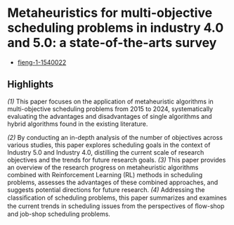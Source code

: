 # Metaheuristics for multi-objective scheduling problems in industry 4.0 and 5.0: a state-of-the-arts survey

- [fieng-1-1540022](../texts/fieng-1-1540022.pdf)
## Highlights
*(1)* This paper focuses on the application of metaheuristic algorithms in multi-objective scheduling problems from 2015 to 2024, systematically evaluating the advantages and disadvantages of single algorithms and hybrid algorithms found in the existing literature.

*(2)* By conducting an in-depth analysis of the number of objectives across various studies, this paper explores scheduling goals in the context of Industry 5.0 and Industry 4.0, distilling the current scale of research objectives and the trends for future research goals.
*(3)* This paper provides an overview of the research progress on metaheuristic algorithms combined with Reinforcement Learning (RL) methods in scheduling problems, assesses the advantages of these combined approaches, and suggests potential directions for future research.
*(4)* Addressing the classiﬁcation of scheduling problems, this paper summarizes and examines the current trends in scheduling issues from the perspectives of ﬂow-shop and job-shop scheduling problems.
